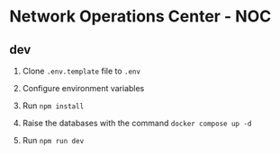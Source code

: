 # Network Operations Center - NOC

## dev

1. Clone `.env.template` file to `.env`

2. Configure environment variables

3. Run `npm install`

4. Raise the databases with the command `docker compose up -d`

5. Run `npm run dev`
